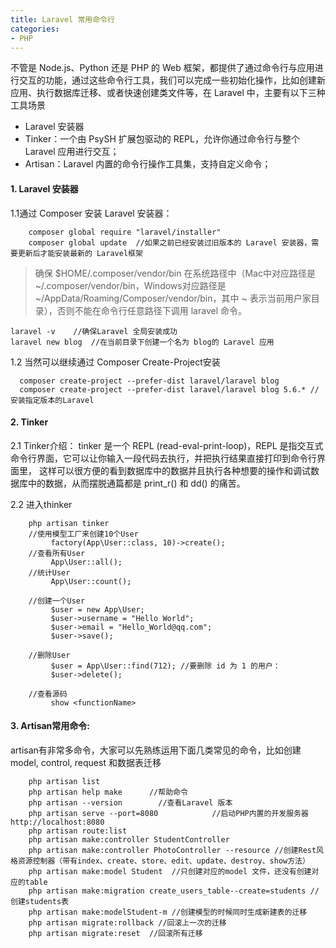 ```yaml
---
title: Laravel 常用命令行
categories:
- PHP
---
```


不管是 Node.js、Python 还是 PHP 的 Web 框架，都提供了通过命令行与应用进行交互的功能，通过这些命令行工具，我们可以完成一些初始化操作，比如创建新应用、执行数据库迁移、或者快速创建类文件等，在 Laravel 中，主要有以下三种工具场景
<!--more-->

- Laravel 安装器
- Tinker：一个由 PsySH 扩展包驱动的 REPL，允许你通过命令行与整个 Laravel 应用进行交互；
- Artisan：Laravel 内置的命令行操作工具集，支持自定义命令；

#### 1. Laravel 安装器
   1.1通过 Composer 安装 Laravel 安装器：
   
```
    composer global require "laravel/installer"
    composer global update  //如果之前已经安装过旧版本的 Laravel 安装器，需要更新后才能安装最新的 Laravel框架
```
   >确保 $HOME/.composer/vendor/bin 在系统路径中（Mac中对应路径是 ~/.composer/vendor/bin，Windows对应路径是 ~/AppData/Roaming/Composer/vendor/bin，其中 ~ 表示当前用户家目录），否则不能在命令行任意路径下调用 laravel 命令。
    
   ```
   laravel -v    //确保Laravel 全局安装成功
   laravel new blog  //在当前目录下创建一个名为 blog的 Laravel 应用
   ```

  1.2 当然可以继续通过 Composer Create-Project安装
  ```
    composer create-project --prefer-dist laravel/laravel blog
    composer create-project --prefer-dist laravel/laravel blog 5.6.* //安装指定版本的Laravel
  ```
#### 2. Tinker
2.1 Tinker介绍：
   tinker 是一个 REPL (read-eval-print-loop)，REPL 是指交互式命令行界面，它可以让你输入一段代码去执行，并把执行结果直接打印到命令行界面里， 这样可以很方便的看到数据库中的数据并且执行各种想要的操作和调试数据库中的数据，从而摆脱通篇都是 print_r() 和 dd() 的痛苦。

2.2 进入thinker
  ```
      php artisan tinker
      //使用模型工厂来创建10个User
           factory(App\User::class, 10)->create();
      //查看所有User
           App\User::all();
      //统计User
           App\User::count();
        
      //创建一个User
           $user = new App\User;
           $user->username = "Hello World";
           $user->email = "Hello_World@qq.com";
           $user->save();
           
      //删除User
           $user = App\User::find(712); //要删除 id 为 1 的用户：
           $user->delete();
           
      //查看源码
           show <functionName>
  ```

#### 3. Artisan常用命令: 
   artisan有非常多命令，大家可以先熟练运用下面几类常见的命令，比如创建model, control, request 和数据表迁移
```
    php artisan list
    php artisan help make      //帮助命令
    php artisan --version        //查看Laravel 版本
    php artisan serve --port=8080            //启动PHP内置的开发服务器 http://localhost:8080
    php artisan route:list
    php artisan make:controller StudentController
    php artisan make:controller PhotoController --resource //创建Rest风格资源控制器（带有index、create、store、edit、update、destroy、show方法）
    php artisan make:model Student  //只创建对应的model 文件，还没有创建对应的table
    php artisan make:migration create_users_table--create=students //创建students表
    php artisan make:modelStudent-m //创建模型的时候同时生成新建表的迁移
    php artisan migrate:rollback //回滚上一次的迁移
    php artisan migrate:reset  //回滚所有迁移
```